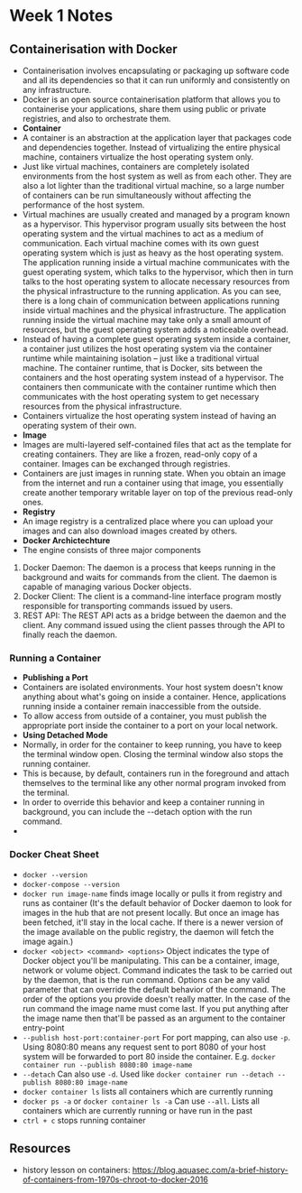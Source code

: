 # Week 1 Notes

## Containerisation with Docker
- Containerisation involves encapsulating or packaging up software code and all its dependencies so that it can run uniformly and consistently on any infrastructure. 
- Docker is an open source containerisation platform that allows you to containerise your applications, share them using public or private registries, and also to orchestrate them.
- **Container**
- A container is an abstraction at the application layer that packages code and dependencies together. Instead of virtualizing the entire physical machine, containers virtualize the host operating system only.
- Just like virtual machines, containers are completely isolated environments from the host system as well as from each other. They are also a lot lighter than the traditional virtual machine, so a large number of containers can be run simultaneously without affecting the performance of the host system.
- Virtual machines are usually created and managed by a program known as a hypervisor. This hypervisor program usually sits between the host operating system and the virtual machines to act as a medium of communication. Each virtual machine comes with its own guest operating system which is just as heavy as the host operating system. The application running inside a virtual machine communicates with the guest operating system, which talks to the hypervisor, which then in turn talks to the host operating system to allocate necessary resources from the physical infrastructure to the running application. As you can see, there is a long chain of communication between applications running inside virtual machines and the physical infrastructure. The application running inside the virtual machine may take only a small amount of resources, but the guest operating system adds a noticeable overhead.
- Instead of having a complete guest operating system inside a container, a container just utilizes the host operating system via the container runtime while maintaining isolation – just like a traditional virtual machine. The container runtime, that is Docker, sits between the containers and the host operating system instead of a hypervisor. The containers then communicate with the container runtime which then communicates with the host operating system to get necessary resources from the physical infrastructure. 
- Containers virtualize the host operating system instead of having an operating system of their own.
- **Image**
- Images are multi-layered self-contained files that act as the template for creating containers. They are like a frozen, read-only copy of a container. Images can be exchanged through registries. 
- Containers are just images in running state. When you obtain an image from the internet and run a container using that image, you essentially create another temporary writable layer on top of the previous read-only ones.
- **Registry**
- An image registry is a centralized place where you can upload your images and can also download images created by others.
- **Docker Archictechture**
- The engine consists of three major components
1. Docker Daemon: The daemon is a process that keeps running in the background and waits for commands from the client. The daemon is capable of managing various Docker objects.
2. Docker Client: The client is a command-line interface program mostly responsible for transporting commands issued by users.
3. REST API: The REST API acts as a bridge between the daemon and the client. Any command issued using the client passes through the API to finally reach the daemon.

### Running a Container
- **Publishing a Port**
- Containers are isolated environments. Your host system doesn't know anything about what's going on inside a container. Hence, applications running inside a container remain inaccessible from the outside.
- To allow access from outside of a container, you must publish the appropriate port inside the container to a port on your local network.
- **Using Detached Mode**
-  Normally, in order for the container to keep running, you have to keep the terminal window open. Closing the terminal window also stops the running container.
- This is because, by default, containers run in the foreground and attach themselves to the terminal like any other normal program invoked from the terminal.
- In order to override this behavior and keep a container running in background, you can include the --detach option with the run command.
- 

### Docker Cheat Sheet
- `docker --version`
- `docker-compose --version`
- `docker run image-name` finds image locally or pulls it from registry and runs as container (It's the default behavior of Docker daemon to look for images in the hub that are not present locally. But once an image has been fetched, it'll stay in the local cache. If there is a newer version of the image available on the public registry, the daemon will fetch the image again.)
- `docker <object> <command> <options>` Object indicates the type of Docker object you'll be manipulating. This can be a container, image, network or volume object. Command indicates the task to be carried out by the daemon, that is the run command. Options can be any valid parameter that can override the default behavior of the command. The order of the options you provide doesn't really matter. In the case of the run command the image name must come last. If you put anything after the image name then that'll be passed as an argument to the container entry-point
- `--publish host-port:container-port` For port mapping, can also use `-p`. Using 8080:80 means any request sent to port 8080 of your host system will be forwarded to port 80 inside the container. E.g. `docker container run --publish 8080:80 image-name`
- `--detach` Can also use `-d`. Used like `docker container run --detach --publish 8080:80 image-name`
- `docker container ls` lists all containers which are currently running
- `docker ps -a` or `docker container ls -a` Can use `--all`. Lists all containers which are currently running or have run in the past
- `ctrl + c` stops running container

## Resources
- history lesson on containers: https://blog.aquasec.com/a-brief-history-of-containers-from-1970s-chroot-to-docker-2016